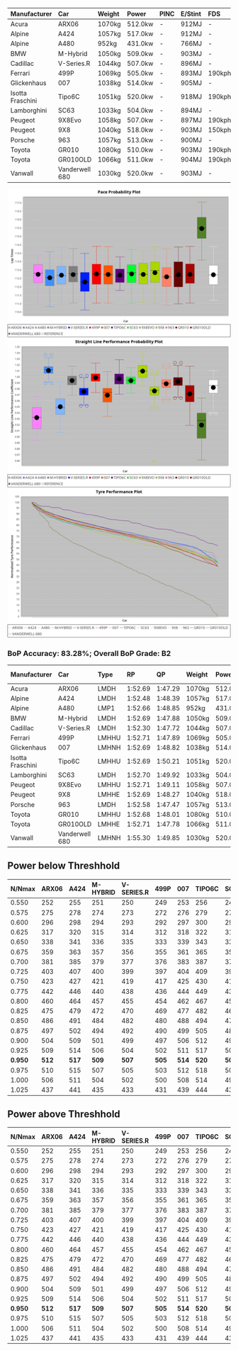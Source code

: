 | Manufacturer     | Car            | Weight | Power   | PINC    | E/Stint | FDS     |
|:-|:-|:-|:-|:-|:-|:-|
| Acura            | ARX06          | 1070kg | 512.0kw |    -    | 912MJ   |    -    |
| Alpine           | A424           | 1057kg | 517.0kw |    -    | 912MJ   |    -    |
| Alpine           | A480           | 952kg  | 431.0kw |    -    | 766MJ   |    -    |
| BMW              | M-Hybrid       | 1050kg | 509.0kw |    -    | 903MJ   |    -    |
| Cadillac         | V-Series.R     | 1044kg | 507.0kw |    -    | 896MJ   |    -    |
| Ferrari          | 499P           | 1069kg | 505.0kw |    -    | 893MJ   | 190kph  |
| Glickenhaus      | 007            | 1038kg | 514.0kw |    -    | 905MJ   |    -    |
| Isotta Fraschini | Tipo6C         | 1051kg | 520.0kw |    -    | 918MJ   | 190kph  |
| Lamborghini      | SC63           | 1033kg | 504.0kw |    -    | 894MJ   |    -    |
| Peugeot          | 9X8Evo         | 1058kg | 507.0kw |    -    | 897MJ   | 190kph  |
| Peugeot          | 9X8            | 1040kg | 518.0kw |    -    | 903MJ   | 150kph  |
| Porsche          | 963            | 1057kg | 513.0kw |    -    | 900MJ   |    -    |
| Toyota           | GR010          | 1080kg | 510.0kw |    -    | 903MJ   | 190kph  |
| Toyota           | GR010OLD       | 1066kg | 511.0kw |    -    | 904MJ   | 190kph  |
| Vanwall          | Vanderwell 680 | 1030kg | 520.0kw |    -    | 903MJ   |    -    |

![PACECHART](./IMG/ACOMETHOD.png)
![STRAIGHTLINEPERFORMANCECHART](./IMG/ACOMETHOD_sp.png)
![TYREPERFORMANCECHART](./IMG/ACOMETHOD_tw.png)

### BoP Accuracy: 83.28%; Overall BoP Grade: B2
| Manufacturer     | Car            | Type  | RP      | QP      | Weight | Power¹  | Threshhold | PINC    | Power²   | E/Stint | AVG Vmax  | FDS     | RDLC | L/Stint | BOP-Grade | Model Accuracy | Model Points | Match%  | SimDiff |
|:-|:-|:-|:-|:-|:-|:-|:-|:-|:-|:-|:-|:-|:-|:-|:-|:-|:-|:-|:-|
| Acura            | ARX06          | LMDH  | 1:52.69 | 1:47.29 | 1070kg | 512.0kw | 210.0kph   |    -    | 512.00kw |  912MJ  | 279.41kph |    -    | 1.00 | 29      | -B1       | 100.00%        | 995          | 85.09%  | #       |
| Alpine           | A424           | LMDH  | 1:52.48 | 1:48.39 | 1057kg | 517.0kw | 210.0kph   |    -    | 517.00kw |  912MJ  | 292.10kph |    -    | 1.00 | 29      | -B2       | 100.00%        | 635          | 84.57%  | #       |
| Alpine           | A480           | LMP1  | 1:52.66 | 1:48.85 |  952kg | 431.0kw | 210.0kph   |    -    | 431.00kw |  766MJ  | 281.01kph |    -    | 0.97 | 27      | +A2       | 94.90%         | 707          | 93.15%  | ±2.37s  |
| BMW              | M-Hybrid       | LMDH  | 1:52.69 | 1:47.88 | 1050kg | 509.0kw | 210.0kph   |    -    | 509.00kw |  903MJ  | 289.18kph |    -    | 1.01 | 29      | -A2       | 100.00%        | 1696         | 93.87%  | #       |
| Cadillac         | V-Series.R     | LMDH  | 1:52.30 | 1:47.72 | 1044kg | 507.0kw | 210.0kph   |    -    | 507.00kw |  896MJ  | 285.56kph |    -    | 1.02 | 29      | -B2       | 88.64%         | 2076         | 83.06%  | ±1.99s  |
| Ferrari          | 499P           | LMHHU | 1:52.71 | 1:47.89 | 1069kg | 505.0kw | 210.0kph   |    -    | 505.00kw |  893MJ  | 288.33kph | 190kph  | 1.01 | 29      | ~A1       | 91.94%         | 2476         | 100.00% | ±1.52s  |
| Glickenhaus      | 007            | LMHNH | 1:52.69 | 1:48.82 | 1038kg | 514.0kw | 210.0kph   |    -    | 514.00kw |  905MJ  | 286.74kph |    -    | 0.96 | 29      | ~A1       | 95.63%         | 1510         | 98.97%  | ±0.86s  |
| Isotta Fraschini | Tipo6C         | LMHHU | 1:52.69 | 1:50.21 | 1051kg | 520.0kw | 210.0kph   |    -    | 520.00kw |  918MJ  | 290.80kph | 190kph  | 1.05 | 29      | +Ω1       | 100.00%        | 66           | 46.97%  | #       |
| Lamborghini      | SC63           | LMDH  | 1:52.70 | 1:49.92 | 1033kg | 504.0kw | 210.0kph   |    -    | 504.00kw |  894MJ  | 289.58kph |    -    | 1.04 | 29      | -A2       | 100.00%        | 504          | 93.04%  | #       |
| Peugeot          | 9X8Evo         | LMHHU | 1:52.71 | 1:49.11 | 1058kg | 507.0kw | 210.0kph   |    -    | 507.00kw |  897MJ  | 290.89kph | 190kph  | 0.99 | 29      | +B2       | 100.00%        | 249          | 81.64%  | #       |
| Peugeot          | 9X8            | LMHHE | 1:52.69 | 1:48.27 | 1040kg | 518.0kw | 210.0kph   |    -    | 518.00kw |  903MJ  | 287.28kph | 150kph  | 1.03 | 29      | ~A1       | 98.33%         | 2173         | 97.46%  | ±0.54s  |
| Porsche          | 963            | LMDH  | 1:52.58 | 1:47.47 | 1057kg | 513.0kw | 210.0kph   |    -    | 513.00kw |  900MJ  | 288.11kph |    -    | 1.00 | 29      | ~A1       | 90.40%         | 5633         | 96.33%  | ±1.04s  |
| Toyota           | GR010          | LMHHU | 1:52.68 | 1:48.01 | 1080kg | 510.0kw | 210.0kph   |    -    | 510.00kw |  903MJ  | 287.21kph | 190kph  | 1.01 | 29      | ~A1       | 90.11%         | 3235         | 100.00% | ±1.02s  |
| Toyota           | GR010OLD       | LMHHE | 1:52.71 | 1:47.78 | 1066kg | 511.0kw | 210.0kph   |    -    | 511.00kw |  904MJ  | 285.33kph | 190kph  | 1.02 | 29      | ~A1       | 99.03%         | 1536         | 97.96%  | #       |
| Vanwall          | Vanderwell 680 | LMHNH | 1:55.30 | 1:49.85 | 1030kg | 520.0kw | 210.0kph   |    -    | 520.00kw |  903MJ  | 280.24kph |    -    | 1.01 | 29      | +Ω2       | 97.68%         | 632          | -2.87%  | ±0.32s  |

## Power below Threshhold
| N/Nmax    | ARX06   | A424    | M-HYBRID | V-SERIES.R | 499P    | 007     | TIPO6C  | SC63    | 9X8EVO  | 9X8     | 963     | GR010   | GR010OLD | VANDERWELL 680 | ​     | RPM      | A480    |
|:-|:-|:-|:-|:-|:-|:-|:-|:-|:-|:-|:-|:-|:-|:-|:-|:-|:-|
|  0.550    |  252    |  255    |  251     |  250       |  249    |  253    |  256    |  248    |  250    |  255    |  253    |  251    |  252     |  256           |  ​    |   --     |   -     |
|  0.575    |  275    |  278    |  274     |  273       |  272    |  276    |  279    |  271    |  273    |  278    |  276    |  274    |  275     |  279           |  ​    |   --     |   -     |
|  0.600    |  296    |  298    |  294     |  293       |  292    |  297    |  300    |  291    |  293    |  299    |  296    |  295    |  295     |  300           |  ​    |   --     |   -     |
|  0.625    |  317    |  320    |  315     |  314       |  312    |  318    |  322    |  312    |  314    |  321    |  317    |  316    |  316     |  322           |  ​    |   --     |   -     |
|  0.650    |  338    |  341    |  336     |  335       |  333    |  339    |  343    |  333    |  335    |  342    |  338    |  337    |  337     |  343           |  ​    |   --     |   -     |
|  0.675    |  359    |  363    |  357     |  356       |  355    |  361    |  365    |  354    |  356    |  364    |  360    |  358    |  359     |  365           |  ​    |   --     |   -     |
|  0.700    |  381    |  385    |  379     |  377       |  376    |  383    |  387    |  375    |  377    |  386    |  382    |  380    |  380     |  387           |  ​    |   --     |   -     |
|  0.725    |  403    |  407    |  400     |  399       |  397    |  404    |  409    |  396    |  399    |  407    |  403    |  401    |  402     |  409           |  ​    |   --     |   -     |
|  0.750    |  423    |  427    |  421     |  419       |  417    |  425    |  430    |  416    |  419    |  428    |  424    |  422    |  422     |  430           |  ​    |   --     |   -     |
|  0.775    |  442    |  446    |  440     |  438       |  436    |  444    |  449    |  435    |  438    |  447    |  443    |  441    |  441     |  449           |  ​    |  5000    |  253    |
|  0.800    |  460    |  464    |  457     |  455       |  454    |  462    |  467    |  453    |  455    |  465    |  461    |  458    |  459     |  467           |  ​    |  5500    |  299    |
|  0.825    |  475    |  479    |  472     |  470       |  469    |  477    |  482    |  468    |  470    |  480    |  476    |  473    |  474     |  482           |  ​    |  6000    |  334    |
|  0.850    |  486    |  491    |  484     |  482       |  480    |  488    |  494    |  479    |  482    |  492    |  487    |  485    |  485     |  494           |  ​    |  6500    |  377    |
|  0.875    |  497    |  502    |  494     |  492       |  490    |  499    |  505    |  489    |  492    |  503    |  498    |  495    |  496     |  505           |  ​    |  7000    |  421    |
|  0.900    |  504    |  509    |  501     |  499       |  497    |  506    |  512    |  496    |  499    |  510    |  505    |  502    |  503     |  512           |  ​    |  7500    |  432    |
|  0.925    |  509    |  514    |  506     |  504       |  502    |  511    |  517    |  501    |  504    |  515    |  510    |  507    |  508     |  517           |  ​    |  8000    |  428    |
| **0.950** | **512** | **517** | **509**  | **507**    | **505** | **514** | **520** | **504** | **507** | **518** | **513** | **510** | **511**  | **520**        | **​** | **8500** | **431** |
|  0.975    |  510    |  515    |  507     |  505       |  503    |  512    |  518    |  502    |  505    |  516    |  511    |  508    |  509     |  518           |  ​    |  9000    |  216    |
|  1.000    |  506    |  511    |  504     |  502       |  500    |  508    |  514    |  499    |  502    |  512    |  507    |  505    |  505     |  514           |  ​    |   --     |   -     |
|  1.025    |  437    |  441    |  435     |  433       |  431    |  439    |  444    |  430    |  433    |  442    |  438    |  436    |  436     |  444           |  ​    |   --     |   -     |

## Power above Threshhold
| N/Nmax    | ARX06   | A424    | M-HYBRID | V-SERIES.R | 499P    | 007     | TIPO6C  | SC63    | 9X8EVO  | 9X8     | 963     | GR010   | GR010OLD | VANDERWELL 680 | ​     | RPM      | A480    |
|:-|:-|:-|:-|:-|:-|:-|:-|:-|:-|:-|:-|:-|:-|:-|:-|:-|:-|
|  0.550    |  252    |  255    |  251     |  250       |  249    |  253    |  256    |  248    |  250    |  255    |  253    |  251    |  252     |  256           |  ​    |   --     |   -     |
|  0.575    |  275    |  278    |  274     |  273       |  272    |  276    |  279    |  271    |  273    |  278    |  276    |  274    |  275     |  279           |  ​    |   --     |   -     |
|  0.600    |  296    |  298    |  294     |  293       |  292    |  297    |  300    |  291    |  293    |  299    |  296    |  295    |  295     |  300           |  ​    |   --     |   -     |
|  0.625    |  317    |  320    |  315     |  314       |  312    |  318    |  322    |  312    |  314    |  321    |  317    |  316    |  316     |  322           |  ​    |   --     |   -     |
|  0.650    |  338    |  341    |  336     |  335       |  333    |  339    |  343    |  333    |  335    |  342    |  338    |  337    |  337     |  343           |  ​    |   --     |   -     |
|  0.675    |  359    |  363    |  357     |  356       |  355    |  361    |  365    |  354    |  356    |  364    |  360    |  358    |  359     |  365           |  ​    |   --     |   -     |
|  0.700    |  381    |  385    |  379     |  377       |  376    |  383    |  387    |  375    |  377    |  386    |  382    |  380    |  380     |  387           |  ​    |   --     |   -     |
|  0.725    |  403    |  407    |  400     |  399       |  397    |  404    |  409    |  396    |  399    |  407    |  403    |  401    |  402     |  409           |  ​    |   --     |   -     |
|  0.750    |  423    |  427    |  421     |  419       |  417    |  425    |  430    |  416    |  419    |  428    |  424    |  422    |  422     |  430           |  ​    |   --     |   -     |
|  0.775    |  442    |  446    |  440     |  438       |  436    |  444    |  449    |  435    |  438    |  447    |  443    |  441    |  441     |  449           |  ​    |  5000    |  253    |
|  0.800    |  460    |  464    |  457     |  455       |  454    |  462    |  467    |  453    |  455    |  465    |  461    |  458    |  459     |  467           |  ​    |  5500    |  299    |
|  0.825    |  475    |  479    |  472     |  470       |  469    |  477    |  482    |  468    |  470    |  480    |  476    |  473    |  474     |  482           |  ​    |  6000    |  334    |
|  0.850    |  486    |  491    |  484     |  482       |  480    |  488    |  494    |  479    |  482    |  492    |  487    |  485    |  485     |  494           |  ​    |  6500    |  377    |
|  0.875    |  497    |  502    |  494     |  492       |  490    |  499    |  505    |  489    |  492    |  503    |  498    |  495    |  496     |  505           |  ​    |  7000    |  421    |
|  0.900    |  504    |  509    |  501     |  499       |  497    |  506    |  512    |  496    |  499    |  510    |  505    |  502    |  503     |  512           |  ​    |  7500    |  432    |
|  0.925    |  509    |  514    |  506     |  504       |  502    |  511    |  517    |  501    |  504    |  515    |  510    |  507    |  508     |  517           |  ​    |  8000    |  428    |
| **0.950** | **512** | **517** | **509**  | **507**    | **505** | **514** | **520** | **504** | **507** | **518** | **513** | **510** | **511**  | **520**        | **​** | **8500** | **431** |
|  0.975    |  510    |  515    |  507     |  505       |  503    |  512    |  518    |  502    |  505    |  516    |  511    |  508    |  509     |  518           |  ​    |  9000    |  216    |
|  1.000    |  506    |  511    |  504     |  502       |  500    |  508    |  514    |  499    |  502    |  512    |  507    |  505    |  505     |  514           |  ​    |   --     |   -     |
|  1.025    |  437    |  441    |  435     |  433       |  431    |  439    |  444    |  430    |  433    |  442    |  438    |  436    |  436     |  444           |  ​    |   --     |   -     |
